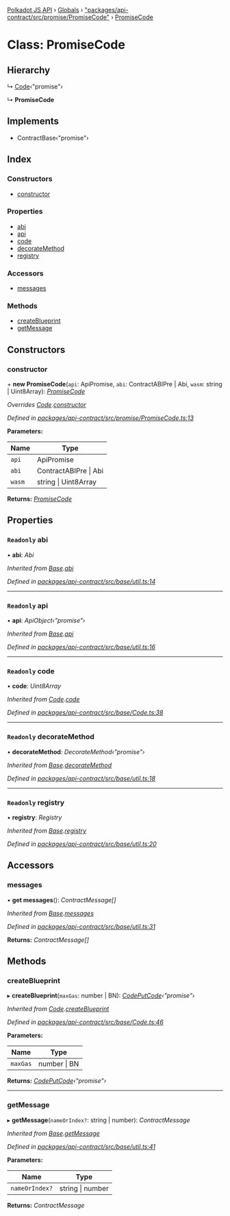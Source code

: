 [Polkadot JS API](../README.md) › [Globals](../globals.md) › ["packages/api-contract/src/promise/PromiseCode"](../modules/_packages_api_contract_src_promise_promisecode_.md) › [PromiseCode](_packages_api_contract_src_promise_promisecode_.promisecode.md)

# Class: PromiseCode

## Hierarchy

  ↳ [Code](_packages_api_contract_src_base_code_.code.md)‹"promise"›

  ↳ **PromiseCode**

## Implements

* ContractBase‹"promise"›

## Index

### Constructors

* [constructor](_packages_api_contract_src_promise_promisecode_.promisecode.md#constructor)

### Properties

* [abi](_packages_api_contract_src_promise_promisecode_.promisecode.md#readonly-abi)
* [api](_packages_api_contract_src_promise_promisecode_.promisecode.md#readonly-api)
* [code](_packages_api_contract_src_promise_promisecode_.promisecode.md#readonly-code)
* [decorateMethod](_packages_api_contract_src_promise_promisecode_.promisecode.md#readonly-decoratemethod)
* [registry](_packages_api_contract_src_promise_promisecode_.promisecode.md#readonly-registry)

### Accessors

* [messages](_packages_api_contract_src_promise_promisecode_.promisecode.md#messages)

### Methods

* [createBlueprint](_packages_api_contract_src_promise_promisecode_.promisecode.md#createblueprint)
* [getMessage](_packages_api_contract_src_promise_promisecode_.promisecode.md#getmessage)

## Constructors

###  constructor

\+ **new PromiseCode**(`api`: ApiPromise, `abi`: ContractABIPre | Abi, `wasm`: string | Uint8Array): *[PromiseCode](_packages_api_contract_src_promise_promisecode_.promisecode.md)*

*Overrides [Code](_packages_api_contract_src_base_code_.code.md).[constructor](_packages_api_contract_src_base_code_.code.md#constructor)*

*Defined in [packages/api-contract/src/promise/PromiseCode.ts:13](https://github.com/polkadot-js/api/blob/7a1089df79/packages/api-contract/src/promise/PromiseCode.ts#L13)*

**Parameters:**

Name | Type |
------ | ------ |
`api` | ApiPromise |
`abi` | ContractABIPre &#124; Abi |
`wasm` | string &#124; Uint8Array |

**Returns:** *[PromiseCode](_packages_api_contract_src_promise_promisecode_.promisecode.md)*

## Properties

### `Readonly` abi

• **abi**: *Abi*

*Inherited from [Base](_packages_api_contract_src_base_util_.base.md).[abi](_packages_api_contract_src_base_util_.base.md#readonly-abi)*

*Defined in [packages/api-contract/src/base/util.ts:14](https://github.com/polkadot-js/api/blob/7a1089df79/packages/api-contract/src/base/util.ts#L14)*

___

### `Readonly` api

• **api**: *ApiObject‹"promise"›*

*Inherited from [Base](_packages_api_contract_src_base_util_.base.md).[api](_packages_api_contract_src_base_util_.base.md#readonly-api)*

*Defined in [packages/api-contract/src/base/util.ts:16](https://github.com/polkadot-js/api/blob/7a1089df79/packages/api-contract/src/base/util.ts#L16)*

___

### `Readonly` code

• **code**: *Uint8Array*

*Inherited from [Code](_packages_api_contract_src_base_code_.code.md).[code](_packages_api_contract_src_base_code_.code.md#readonly-code)*

*Defined in [packages/api-contract/src/base/Code.ts:38](https://github.com/polkadot-js/api/blob/7a1089df79/packages/api-contract/src/base/Code.ts#L38)*

___

### `Readonly` decorateMethod

• **decorateMethod**: *DecorateMethod‹"promise"›*

*Inherited from [Base](_packages_api_contract_src_base_util_.base.md).[decorateMethod](_packages_api_contract_src_base_util_.base.md#readonly-decoratemethod)*

*Defined in [packages/api-contract/src/base/util.ts:18](https://github.com/polkadot-js/api/blob/7a1089df79/packages/api-contract/src/base/util.ts#L18)*

___

### `Readonly` registry

• **registry**: *Registry*

*Inherited from [Base](_packages_api_contract_src_base_util_.base.md).[registry](_packages_api_contract_src_base_util_.base.md#readonly-registry)*

*Defined in [packages/api-contract/src/base/util.ts:20](https://github.com/polkadot-js/api/blob/7a1089df79/packages/api-contract/src/base/util.ts#L20)*

## Accessors

###  messages

• **get messages**(): *ContractMessage[]*

*Inherited from [Base](_packages_api_contract_src_base_util_.base.md).[messages](_packages_api_contract_src_base_util_.base.md#messages)*

*Defined in [packages/api-contract/src/base/util.ts:31](https://github.com/polkadot-js/api/blob/7a1089df79/packages/api-contract/src/base/util.ts#L31)*

**Returns:** *ContractMessage[]*

## Methods

###  createBlueprint

▸ **createBlueprint**(`maxGas`: number | BN): *[CodePutCode](../interfaces/_packages_api_contract_src_base_code_.codeputcode.md)‹"promise"›*

*Inherited from [Code](_packages_api_contract_src_base_code_.code.md).[createBlueprint](_packages_api_contract_src_base_code_.code.md#createblueprint)*

*Defined in [packages/api-contract/src/base/Code.ts:46](https://github.com/polkadot-js/api/blob/7a1089df79/packages/api-contract/src/base/Code.ts#L46)*

**Parameters:**

Name | Type |
------ | ------ |
`maxGas` | number &#124; BN |

**Returns:** *[CodePutCode](../interfaces/_packages_api_contract_src_base_code_.codeputcode.md)‹"promise"›*

___

###  getMessage

▸ **getMessage**(`nameOrIndex?`: string | number): *ContractMessage*

*Inherited from [Base](_packages_api_contract_src_base_util_.base.md).[getMessage](_packages_api_contract_src_base_util_.base.md#getmessage)*

*Defined in [packages/api-contract/src/base/util.ts:41](https://github.com/polkadot-js/api/blob/7a1089df79/packages/api-contract/src/base/util.ts#L41)*

**Parameters:**

Name | Type |
------ | ------ |
`nameOrIndex?` | string &#124; number |

**Returns:** *ContractMessage*
